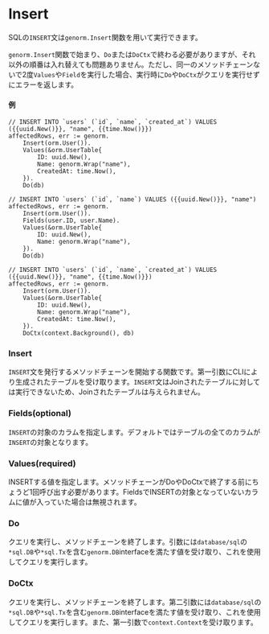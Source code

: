 # Insert

SQLの`INSERT`文は`genorm.Insert`関数を用いて実行できます。

`genorm.Insert`関数で始まり、`Do`または`DoCtx`で終わる必要がありますが、それ以外の順番は入れ替えても問題ありません。ただし、同一のメソッドチェーンないで2度`Values`や`Field`を実行した場合、実行時に`Do`や`DoCtx`がクエリを実行せずにエラーを返します。

#### 例

```
// INSERT INTO `users` (`id`, `name`, `created_at`) VALUES ({{uuid.New()}}, "name", {{time.Now()}})
affectedRows, err := genorm.
    Insert(orm.User()).
    Values(&orm.UserTable{
        ID: uuid.New(),
        Name: genorm.Wrap("name"),
        CreatedAt: time.Now(),
    }).
    Do(db)

// INSERT INTO `users` (`id`, `name`) VALUES ({{uuid.New()}}, "name")
affectedRows, err := genorm.
    Insert(orm.User()).
    Fields(user.ID, user.Name).
    Values(&orm.UserTable{
        ID: uuid.New(),
        Name: genorm.Wrap("name"),
    }).
    Do(db)

// INSERT INTO `users` (`id`, `name`, `created_at`) VALUES ({{uuid.New()}}, "name", {{time.Now()}})
affectedRows, err := genorm.
    Insert(orm.User()).
    Values(&orm.UserTable{
        ID: uuid.New(),
        Name: genorm.Wrap("name"),
        CreatedAt: time.Now(),
    }).
    DoCtx(context.Background(), db)
```

### Insert

`INSERT`文を発行するメソッドチェーンを開始する関数です。第一引数にCLIにより生成されたテーブルを受け取ります。`INSERT`文はJoinされたテーブルに対しては実行できないため、Joinされたテーブルは与えられません。

### Fields(optional)

`INSERT`の対象のカラムを指定します。デフォルトではテーブルの全てのカラムが`INSERT`の対象となります。

### Values(required)

INSERTする値を指定します。メソッドチェーンがDoやDoCtxで終了する前にちょうど1回呼び出す必要があります。FieldsでINSERTの対象となっていないカラムに値が入っていた場合は無視されます。

### Do

クエリを実行し、メソッドチェーンを終了します。引数には`database/sql`の`*sql.DB`や`*sql.Tx`を含む`genorm.DB`interfaceを満たす値を受け取り、これを使用してクエリを実行します。

### DoCtx

クエリを実行し、メソッドチェーンを終了します。第二引数には`database/sql`の`*sql.DB`や`*sql.Tx`を含む`genorm.DB`interfaceを満たす値を受け取り、これを使用してクエリを実行します。また、第一引数で`context.Context`を受け取ります。
